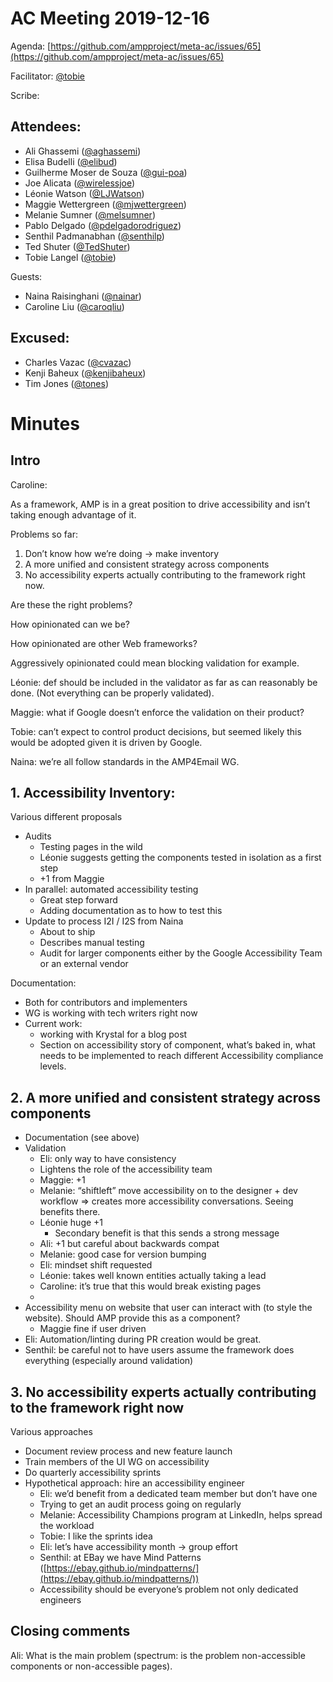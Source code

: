 # **AC Meeting 2019-12-16**

Agenda: [https://github.com/ampproject/meta-ac/issues/65](https://github.com/ampproject/meta-ac/issues/65)

Facilitator: [@tobie][tobie]

Scribe: 


## **Attendees:**

*   Ali Ghassemi ([@aghassemi][aghassemi])
*   Elisa Budelli ([@elibud][elibud])
*   Guilherme Moser de Souza ([@gui-poa][gui-poa])
*   Joe Alicata ([@wirelessjoe][wirelessjoe])
*   Léonie Watson ([@LJWatson][LJWatson])
*   Maggie Wettergreen ([@mjwettergreen][mjwettergreen])
*   Melanie Sumner ([@melsumner][melsumner])
*   Pablo Delgado ([@pdelgadorodriguez][pdelgadorodriguez])
*   Senthil Padmanabhan ([@senthilp][senthilp])
*   Ted Shuter ([@TedShuter][TedShuter])
*   Tobie Langel ([@tobie][tobie])

Guests:

*   Naina Raisinghani ([@nainar][nainar])
*   Caroline Liu ([@caroqliu][caroqliu])

## **Excused:**

*   Charles Vazac ([@cvazac][cvazac])
*   Kenji Baheux ([@kenjibaheux][kenjibaheux])
*   Tim Jones ([@tones][tones])

# **Minutes**

## Intro

Caroline:

As a framework, AMP is in a great position to drive accessibility and isn’t taking enough advantage of it.

Problems so far:



1. Don’t know how we’re doing -> make inventory
2. A more unified and consistent strategy across components
3. No accessibility experts actually contributing to the framework right now.

Are these the right problems?

How opinionated can we be?

How opinionated are other Web frameworks?

Aggressively opinionated could mean blocking validation for example.

Léonie: def should be included in the validator as far as can reasonably be done. (Not everything can be properly validated).

Maggie: what if Google doesn’t enforce the validation on their product?

Tobie: can’t expect to control product decisions, but seemed likely this would be adopted given it is driven by Google.

Naina: we’re all follow standards in the AMP4Email WG.


## 1. Accessibility Inventory:

Various different proposals

*   Audits
    *   Testing pages in the wild
    *   Léonie suggests getting the components tested in isolation as a first step
    *   +1 from Maggie
*   In parallel: automated accessibility testing
    *   Great step forward
    *   Adding documentation as to how to test this
*   Update to process I2I / I2S from Naina
    *   About to ship
    *   Describes manual testing
    *   Audit for larger components either by the Google Accessibility Team or an external vendor

Documentation:

*   Both for contributors and implementers
*   WG is working with tech writers right now
*   Current work:
    *   working with Krystal for a blog post
    *   Section on accessibility story of component, what’s baked in, what needs to be implemented to reach different Accessibility compliance levels.


## 2. A more unified and consistent strategy across components

*   Documentation (see above)
*   Validation
    *   Eli: only way to have consistency
    *   Lightens the role of the accessibility team
    *   Maggie: +1
    *   Melanie: “shiftleft” move accessibility on to the designer + dev workflow => creates more accessibility conversations. Seeing benefits there.
    *   Léonie huge +1
        *   Secondary benefit is that this sends a strong message
    *   Ali: +1 but careful about backwards compat
    *   Melanie: good case for version bumping
    *   Eli: mindset shift requested
    *   Léonie: takes well known entities actually taking a lead
    *   Caroline: it’s true that this would break existing pages
    *   
*   Accessibility menu on website that user can interact with (to style the website). Should AMP provide this as a component?
    *   Maggie fine if user driven
*   Eli: Automation/linting during PR creation would be great.
*   Senthil: be careful not to have users assume the framework does everything (especially around validation)


## 3. No accessibility experts actually contributing to the framework right now

Various approaches

*   Document review process and new feature launch 
*   Train members of the UI WG on accessibility
*   Do quarterly accessibility sprints
*   Hypothetical approach: hire an accessibility engineer
    *   Eli: we’d benefit from a dedicated team member but don’t have one
    *   Trying to get an audit process going on regularly
    *   Melanie: Accessibility Champions program at LinkedIn, helps spread the workload
    *   Tobie: I like the sprints idea
    *   Eli: let’s have accessibility month -> group effort
    *   Senthil: at EBay we have Mind Patterns ([https://ebay.github.io/mindpatterns/](https://ebay.github.io/mindpatterns/))
    *   Accessibility should be everyone’s problem not only dedicated engineers


## Closing comments

Ali: What is the main problem (spectrum: is the problem non-accessible components or non-accessible pages).

[tobie]: https://github.com/tobie
[wirelessjoe]: https://github.com/wirelessjoe
[cvazac]: https://github.com/cvazac
[gui-poa]: https://github.com/gui-poa
[senthilp]: https://github.com/senthilp
[tones]: https://github.com/tones
[kenjibaheux]: https://github.com/kenjibaheux
[elibud]: https://github.com/elibud
[pdelgadorodriguez]: https://github.com/pdelgadorodriguez
[mjwettergreen]: https://github.com/mjwettergreen
[melsumner]: https://github.com/melsumner
[TedShuter]: https://github.com/TedShuter
[LJWatson]: https://github.com/LJWatson
[aghassemi]: https://github.com/aghassemi
[nainar]: https://github.com/nainar
[caroqliu]: https://github.com/caroqliu
